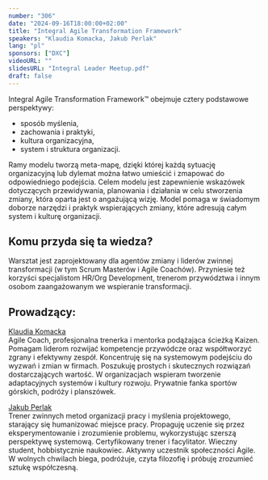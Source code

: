 ```yaml
---
number: "306"
date: "2024-09-16T18:00:00+02:00"
title: "Integral Agile Transformation Framework"
speakers: "Klaudia Komacka, Jakub Perlak"
lang: "pl"
sponsors: ["DXC"]
videoURL: ""
slidesURL: "Integral Leader Meetup.pdf"
draft: false
---
```


Integral Agile Transformation Framework™ obejmuje cztery podstawowe perspektywy:

  * sposób myślenia, 
  * zachowania i praktyki, 
  * kultura organizacyjna,
  * system i struktura organizacji.

Ramy modelu tworzą meta-mapę, dzięki której każdą sytuację organizacyjną lub dylemat można łatwo umieścić i zmapować do odpowiedniego podejścia. Celem modelu jest zapewnienie wskazówek dotyczących przewidywania, planowania i działania w celu stworzenia zmiany, która oparta jest o angażującą wizję. Model pomaga w świadomym doborze narzędzi i praktyk wspierających zmiany, które adresują całym system i kulturę organizacji.

## Komu przyda się ta wiedza?

Warsztat jest zaprojektowany dla agentów zmiany i liderów zwinnej transformacji (w tym Scrum Masterów i Agile Coachów). Przyniesie też korzyści specjalistom HR/Org Development, trenerom przywództwa i innym osobom zaangażowanym we wspieranie transformacji.


## Prowadzący:

<a href="https://pl.linkedin.com/in/klaudiakomacka" target="_blank">Klaudia Komacka</a>  
Agile Coach, profesjonalna trenerka i mentorka podążająca ścieżką Kaizen. Pomagam liderom rozwijać kompetencje przywódcze oraz współtworzyć zgrany i efektywny zespół. Koncentruję się na systemowym podejściu do wyzwań i zmian w firmach. Poszukuję prostych i skutecznych rozwiązań dostarczających wartość. W organizacjach wspieram tworzenie adaptacyjnych systemów i kultury rozwoju. Prywatnie fanka sportów górskich, podróży i planszówek.

<a href="https://www.linkedin.com/in/jakub-perlak/" target="_blank">Jakub Perlak</a>  
Trener zwinnych metod organizacji pracy i myślenia projektowego, starający się humanizować miejsce pracy. Propaguję uczenie się przez eksperymentowanie i zrozumienie problemu, wykorzystując szerszą perspektywę systemową. Certyfikowany trener i facylitator. Wieczny student, hobbistycznie naukowiec. Aktywny uczestnik społeczności Agile. W wolnych chwilach biega, podróżuje, czyta filozofię i próbuję zrozumieć sztukę współczesną.
